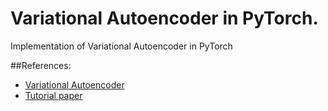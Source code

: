 # Variational Autoencoder in PyTorch.
Implementation of Variational Autoencoder in PyTorch

##References:

* [Variational Autoencoder](https://arxiv.org/abs/1312.6114)
* [Tutorial paper](https://arxiv.org/abs/1606.05908)



